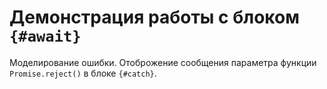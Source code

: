 # Демонстрация работы с блоком `{#await}`

Моделирование ошибки.
Отоброжение сообщения параметра функции `Promise.reject()` в блоке `{#catch}`.
